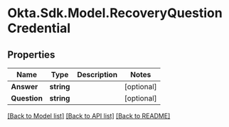 # Okta.Sdk.Model.RecoveryQuestionCredential

## Properties

Name | Type | Description | Notes
------------ | ------------- | ------------- | -------------
**Answer** | **string** |  | [optional] 
**Question** | **string** |  | [optional] 

[[Back to Model list]](../README.md#documentation-for-models) [[Back to API list]](../README.md#documentation-for-api-endpoints) [[Back to README]](../README.md)

